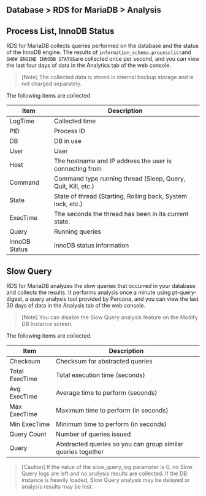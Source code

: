 ## Database > RDS for MariaDB > Analysis

## Process List, InnoDB Status

RDS for MariaDB collects queries performed on the database and the status of the InnoDB engine. The results of `information_schema.processlist`and `SHOW ENGINE INNODB STATUS`are collected once per second, and you can view the last four days of data in the Analytics tab of the web console.

> [Note] The collected data is stored in internal backup storage and is not charged separately.

The following items are collected

| Item            | Description                                                |
|---------------|---------------------------------------------------|
| LogTime       | Collected time                                             |
| PID           | Process ID                                           |
| DB            | DB in use                                          |
| User          | User                                               |
| Host          | The hostname and IP address the user is connecting from                          |
| Command       | Command type running thread (Sleep, Query, Quit, Kill, etc.)    |
| State         | State of thread (Starting, Rolling back, System lock, etc.) |
| ExecTime      | The seconds the thread has been in its current state.                          |
| Query         | Running queries                                          |
| InnoDB Status | InnoDB status information                                      |

## Slow Query

RDS for MariaDB analyzes the slow queries that occurred in your database and collects the results. It performs analysis once a minute using pt-query-digest, a query analysis tool provided by Percona, and you can view the last 30 days of data in the Analysis tab of the web console.

> [Note] You can disable the Slow Query analysis feature on the Modify DB Instance screen.

The following items are collected.

| Item             | Description                        |
|----------------|---------------------------|
| Checksum       | Checksum for abstracted queries      |
| Total ExecTime | Total execution time (seconds)               |
| Avg ExecTime   | Average time to perform (seconds)               |
| Max ExecTime   | Maximum time to perform (in seconds)               |
| Min ExecTime   | Minimum time to perform (in seconds)               |
| Query Count    | Number of queries issued                  |
| Query          | Abstracted queries so you can group similar queries together |

> [Caution]
> If the value of the slow_query_log parameter is 0, no Slow Query logs are left and no analysis results are collected.
> If the DB instance is heavily loaded, Slow Query analysis may be delayed or analysis results may be lost.